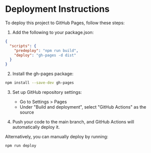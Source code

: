 
# Deployment Instructions

To deploy this project to GitHub Pages, follow these steps:

1. Add the following to your package.json:

```json
{
  "scripts": {
    "predeploy": "npm run build",
    "deploy": "gh-pages -d dist"
  }
}
```

2. Install the gh-pages package:

```bash
npm install --save-dev gh-pages
```

3. Set up GitHub repository settings:
   - Go to Settings > Pages
   - Under "Build and deployment", select "GitHub Actions" as the source

4. Push your code to the main branch, and GitHub Actions will automatically deploy it.

Alternatively, you can manually deploy by running:

```bash
npm run deploy
```
